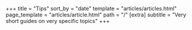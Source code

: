 +++
title = "Tips"
sort_by = "date"
template = "articles/articles.html"
page_template = "articles/article.html"
path = "/"
[extra]
subtitle = "Very short guides on very specific topics"
+++